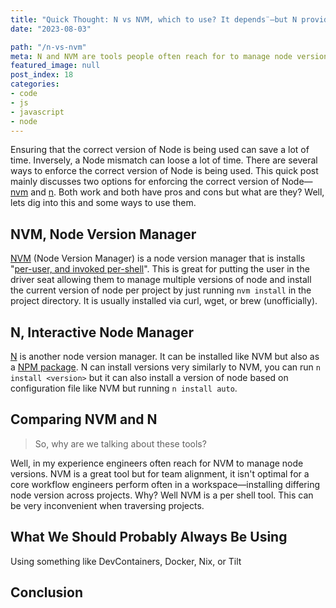 ```yaml
---
title: "Quick Thought: N vs NVM, which to use? It depends¨—but N provides a killer feature for team alignment"
date: "2023-08-03"

path: "/n-vs-nvm"
meta: N and NVM are tools people often reach for to manage node versions. Both are great tools but for team alignment, N seems to provide a better experience you should try out!
featured_image: null
post_index: 18
categories:
- code
- js
- javascript
- node
---
```


Ensuring that the correct version of Node is being used can save a lot of time. Inversely, a Node mismatch can loose a lot of time. There are several ways to enforce the correct version of Node is being used. This quick post mainly discusses two options for enforcing the correct version of Node—[nvm](https://github.com/nvm-sh/nvm) and [n](https://github.com/tj/n). Both work and both have pros and cons but what are they? Well, lets dig into this and some ways to use them.

## NVM, Node Version Manager

[NVM](https://github.com/nvm-sh/nvm) (Node Version Manager) is a node version manager that is installs "[per-user, and invoked per-shell](https://github.com/nvm-sh/nvm#about)". This is great for putting the user in the driver seat allowing them to manage multiple versions of node and install the current version of node per project by just running `nvm install` in the project directory. It is usually installed via curl, wget, or brew (unofficially).

## N, Interactive Node Manager

[N](https://github.com/tj/n) is another node version manager. It can be installed like NVM but also as a [NPM package](https://www.npmjs.com/package/n). N can install versions very similarly to NVM, you can run `n install <version>` but it can also install a version of node based on configuration file like NVM but running `n install auto`.

## Comparing NVM and N

> So, why are we talking about these tools?

Well, in my experience engineers often reach for NVM to manage node versions. NVM is a great tool but for team alignment, it isn't optimal for a core workflow engineers perform often in a workspace—installing differing node version across projects. Why? Well NVM is a per shell tool. This can be very inconvenient when traversing projects.





## What We Should Probably Always Be Using

Using something like DevContainers, Docker, Nix, or Tilt

## Conclusion
